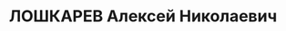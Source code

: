 ---
title: ЛОШКАРЕВ Алексей Николаевич
description: 'Род. в 1902, Свердловская обл., Частинский р-н, д. Каменный Ключ, русский.
  Проживал: г. Свердловск. Свердловский Областной Дом партпроса, преподаватель истории
  партии.

  Арестован 04.07.1937. Приговор: 14.01.1938 – ВМН. Расстрелян 14.01.1938'
---